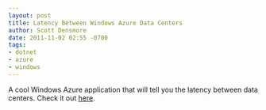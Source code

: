 ```yaml
---
layout: post
title: Latency Between Windows Azure Data Centers
author: Scott Densmore
date: 2011-11-02 02:55 -0700
tags:
- dotnet
- azure
- windows
---
```


A cool Windows Azure application that will tell you the latency between data centers. Check it out [here](http://latency.cloudapp.net/).